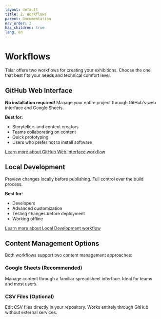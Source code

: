 ```yaml
---
layout: default
title: 2. Workflows
parent: Documentation
nav_order: 2
has_children: true
lang: en
---
```


# Workflows

Telar offers two workflows for creating your exhibitions. Choose the one that best fits your needs and technical comfort level.

## GitHub Web Interface

**No installation required!** Manage your entire project through GitHub's web interface and Google Sheets.

**Best for:**
- Storytellers and content creators
- Teams collaborating on content
- Quick prototyping
- Users who prefer not to install software

[Learn more about GitHub Web Interface workflow](/docs/workflows/github-web/)

## Local Development

Preview changes locally before publishing. Full control over the build process.

**Best for:**
- Developers
- Advanced customization
- Testing changes before deployment
- Working offline

[Learn more about Local Development workflow](/docs/workflows/local-dev/)

## Content Management Options

Both workflows support two content management approaches:

### Google Sheets (Recommended)
Manage content through a familiar spreadsheet interface. Ideal for teams and most users.

### CSV Files (Optional)
Edit CSV files directly in your repository. Works entirely through GitHub without external services.
